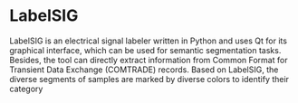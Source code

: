 # LabelSIG
LabelSIG is an electrical signal labeler written in Python and uses Qt for its graphical interface, which can be used for semantic segmentation tasks. Besides, the tool can directly extract information from Common Format for Transient Data Exchange (COMTRADE) records. Based on LabelSIG, the diverse segments of samples are marked by diverse colors to identify their category
